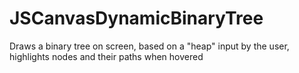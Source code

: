 # JSCanvasDynamicBinaryTree

Draws a binary tree on screen, based on a "heap" input by the user, highlights nodes and their paths when hovered

